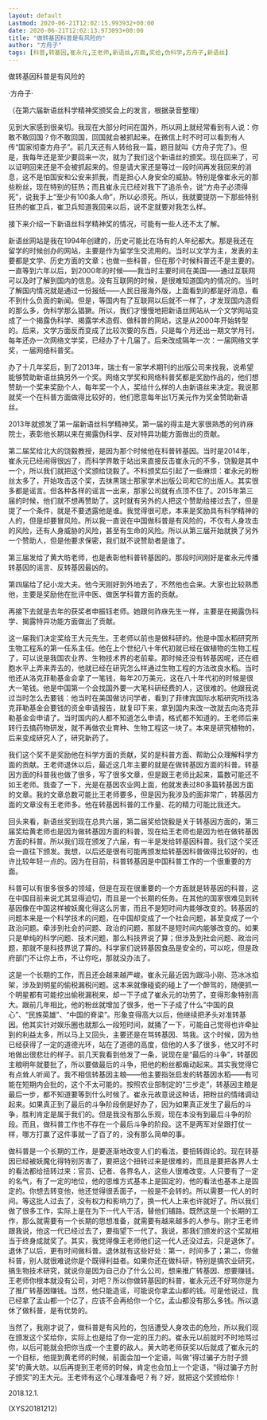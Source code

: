 ```yaml
---
layout: default
Lastmod: 2020-06-21T12:02:15.993932+00:00
date: 2020-06-21T12:02:13.973093+00:00
title: "做转基因科普是有风险的"
author: "方舟子"
tags: [科普,转基因,崔永元,王老师,新语丝,方面,奖给,伪科学,方舟子,新语丝]
---
```


做转基因科普是有风险的

·方舟子·

（在第六届新语丝科学精神奖颁奖会上的发言，根据录音整理）

见到大家感到很亲切。我现在大部分时间在国外，所以网上就经常看到有人说：你敢不敢回国？你不敢回国，回国就会被抓起来。在微信上时不时可以看到有人传“国家彻查方舟子”。前几天还有人转给我一篇，题目就叫《方舟子完了》。但是，我每年还是至少要回来一次，就为了我们这个新语丝的颁奖。现在回来了，可以证明回来还是不会被抓起来的。但是请大家还是等过一段时间再发我回来的消息，这不是怕国安和公安来抓我，而是担心人身安全的威胁。特别是像崔永元的那些粉丝，现在特别的狂热；而且崔永元已经对我下了追杀令，说“方舟子必须得死”，说我手上“至少有100条人命”，所以必须死。所以，我就要提防一下那些特别狂热的崔卫兵，崔卫兵知道我回来以后，说不定就要对我怎么样。

接下来介绍一下新语丝科学精神奖的情况，可能有一些人还不太了解。

新语丝网站是我在1994年创建的，历史可能比在场有的人年纪都大。那是我还在留学的时候创办的网站，主要是作为留学生交流用的。当时以文学为主，发表的主要都是文学、历史方面的文章；也做一些科普，但在那个时候科普还不是主要的。一直等到六年以后，到2000年的时候——我当时主要时间在美国——通过互联网可以及时了解到国内的信息。没有互联网的时候，是很难知道国内的情况的。当时了解国内情况就是通过一份报纸——人民日报海外版，上面看到的都是好消息，看不到什么负面的新闻。但是，等国内有了互联网以后就不一样了，才发现国内造假的那么多，伪科学那么猖獗。所以，我们才慢慢地把新语丝网站从一个文学网站变成了一个揭露伪科学、揭露学术造假、做科普的网站，这是从2000年开始转型的。后来，文学方面反而变成了比较次要的东西，只是每个月还出一期文学月刊，每年还办一次网络文学奖，已经办了十几届了。后来改成隔年一次：一届网络文学奖，一届网络科普奖。

办了十几年奖后，到了2013年，瑞士有一家学术期刊的出版公司来找我，说希望能够赞助新语丝搞另外一个奖。网络文学奖和网络科普奖都是奖励作品的，他们想赞助一个奖来奖励个人，每年奖一个人，奖给什么样的人由新语丝来决定。我说那就奖一个在科普方面做得比较好的，他们愿意每年出1万美元作为奖金赞助新语丝。

2013年就颁发了第一届新语丝科学精神奖。第一届的得主是大家很熟悉的何祚庥院士，表彰他长期以来在揭露伪科学、反对特异功能方面做出的贡献。

第二届奖给北大的饶毅教授，是因为那个时候他在科普转基因。当时是2014年，崔永元已经闹得很凶了，而科学界敢于站出来直接反击崔永元的不多，饶毅是其中一个，所以我们就把这个奖颁给饶毅了。不料颁奖后引起了一些麻烦：崔永元的粉丝太多了，开始攻击这个奖，去抹黑瑞士那家学术出版公司和它的出版人。其实很多都是谣言。但各种各样的谣言一出来，那家公司就有点顶不住了。2015年第三届的时候，他们就不想再赞助了。这时就有另外的人把这个赞助给接过去了，但是提了一个条件，就是不要透露他是谁。我觉得很可悲，本来是奖励具有科学精神的人的，但是却要冒风险。所以我一直说在中国做科普是有风险的，不仅有人身攻击的风险，还有人身威胁的风险，甚至有生命的风险。所以从第三届开始就换了另外一个赞助人，但是他要求保密，我们就不说赞助者是谁了。

第三届发给了黄大昉老师，也是表彰他科普转基因的。那段时间刚好是崔永元传播转基因的谣言、反转基因最凶的。

第四届给了纪小龙大夫。他今天刚好到外地去了，不然他也会来。大家也比较熟悉他，主要是奖励他在批评中医、做医学科普方面的贡献。

再接下去就是去年的获奖者申振钰老师。她跟何祚庥先生一样，主要是在揭露伪科学、揭露特异功能方面做出了贡献。

这一届我们决定奖给王大元先生。王老师以前也是做科研的。他是中国水稻研究所生物工程系的第一任系主任。他在上个世纪八十年代初就已经在做植物的生物工程了，可以说是我国农业界、生物技术界的老前辈。那时候还没有转基因呢，还在细胞水平上弄来弄去的，他就已经在研究怎么样通过生物工程的方法改良水稻。当时他还从洛克菲勒基金会拿了一笔钱，每年20万美元，这在八十年代初的时候是很大一笔钱。他是中国第一个会找国外要一大笔科研经费的人，这很难的。他跟我说过当时怎么去要钱：他当时在美国做访问学者，看到了菲律宾国际水稻研究所找洛克菲勒基金会要钱的资金申请报告，就复印下来，拿到国内来改一改就去向洛克菲勒基金会申请了。当时国内的人都不知道怎么申请，格式都不知道的。王老师后来转行去搞药物研发，就不再做农业育种、生物工程这一块了。本来是研究植物的，后来变成研究人了，研究新药了。

我们这个奖不是奖励他在科学方面的贡献，奖的是科普方面、帮助公众理解科学方面的贡献。王老师退休以后，最近这几年主要的就是在做转基因方面的科普。转基因方面的科普我也做了很多，写了很多文章，但是跟王老师比起来，篇数可能还不如王老师。我查了一下，光是在基因农业网上面，他就发表过80多篇转基因方面的文章。我的文章总数可能比王老师要多，但是因为我涉及的面非常广，转基因方面的文章没有王老师多。他在转基因科普的工作量、花的精力可能比我还大。

回头来看，新语丝奖到现在总共六届，第二届奖给饶毅是关于转基因方面的，第三届奖给黄老师也是因为做转基因方面的科普，现在给王老师也是因为他在做转基因方面的科普。所以我们现在颁发了六届，有一半是发给转基因科普。我们这个奖还会一直往下颁发。我想，以后还是很有可能再颁发给转基因科普做得比较好的，也许比较年轻一点的。因为在目前，科普转基因是中国科普工作的一个很重要的方面。

科普可以有很多很多的领域，但是在现在很重要的一个方面就是转基因的科普，这在中国目前来说尤其显得迫切，而且是一个长期的任务。在其他的国家很难见到转基因像在中国这样被妖魔化得这么厉害，而且不是短时间内能够改变的。转基因的问题本来是一个科学技术的问题，在中国却变成了一个社会问题，甚至变成了一个政治问题。牵涉到社会的问题、政治的问题，那就不是短时间内能够改变的。如果只是单纯的科学问题、技术问题，那么科技界说了算；但涉及到社会问题、政治问题，那就不是科技界说了算的。科学家们说转基因食品是安全的，可以吃，但是政府部门不让你上市，不让你吃，那就没办法了。

这是一个长期的工作，而且还会越来越严峻。崔永元最近因为跟冯小刚、范冰冰掐架，涉及到明星的偷税漏税问题。这本来就像碰瓷的碰上了一个醉驾的，随便抓一个明星都有可能挖出偷税漏税来，却一下子成了崔永元的功劳了，变得形象特别高大。跟前几年相比，他的粉丝就增加了很多，他一下子成了什么“中国的良心”、“民族英雄”、“中国的脊梁”。形象变得高大以后，他继续把矛头对准转基因。他其实针对娱乐圈也就那么一段短时间，就捅了一下，可能自己觉得也许牵扯到的利益太多，所以马上又回头，主要还是在骂转基因、骂我。这个时候，因为他已经获得了一定的道德光环，站在了道德的高度，信他的人多了很多，他又时不时地做出很悲壮的样子。前几天我看到他发了一条，说现在是“最后的斗争”，转基因主粮明年就要批了，所以要做最后的斗争，把他的粉丝都煽动起来。其实我觉得它有点耸人听闻了。我不相信转基因主粮——他主要指张启发的转基因水稻——有可能在短期内会批的，这个不太可能的。按照农业部制定的“三步走”，转基因主粮是最后一步，都不知道要等到什么时候了。崔永元故意说这种话，把粉丝的情绪调动起来。如果真正到了最后的斗争阶段倒是好办了，因为如果真正发生了最后的斗争，胜利肯定是属于我们的。但是我没有那么乐观，现在本没有到最后斗争的阶段。而且，做科普工作也不存在一个最后斗争的阶段。这不是两军对垒跟打仗一样，哪方打赢了这件事就一了百了的，没有那么简单的事。

做科普是一个长期的工作，是要逐渐地改变人们的看法，要扭转舆论的。现在转基因已经被妖魔化得特别厉害了，要把这个扭转过来是很难的，而且是要把各界人士的看法都给扭转过来：官员、记者、各界名人，这些人很难改变。人只要有了一定的名气，有了一定的地位，他的思维方式基本上是固定的，他的看法也基本上是固定的。你想去转变他，他还觉得很丢面子，一般是不会转的。所以需要一代人的时间。等这批人过去了，没有权力和影响力了，换一代人上来也许就好了。所以我们做了很多工作，实际上是在为下一代人干活，替他们铺路。既然这是一个长期的工作，那么就需要有一个长期的思想准备，就需要有越来越多的人参与。刚才王老师跟我说，他这一代已经过去了，要指望下一代了。我说，那我们颁发的这个奖就相当于终身成就奖了。其实，我觉得像王老师他们这一代人还没过去，只是退休了。退休了以后，更有时间做科普。退休就有这些好处：第一，时间多了；第二，你做科普，别人就很难说你是个既得利益者。如果你还在做科研，特别是搞农业研究，搞生物技术研究，就说你是因为自己办了什么公司，想来推广转基因、想要赚钱。王老师你根本就没有公司，对吧？所以你做转基因的科普，崔永元还不好骂你是为了推广转基因赚钱。当然，他只能造谣，可能说你拿孟山都的钱。可是他说过，我已经拿了孟山都一个亿了，应该不会再给你一个亿，孟山都没有那么多钱。所以退休了做科普，是有优势的。

当然了，我刚才说了，做科普是有风险的，包括遭受人身攻击的危险，所以我们现在颁发这个奖给你，实际上也是给了你一定的压力的。崔永元以前就时不时地骂过你，以后可能就会把你当成一个主要的敌人。黄大昉老师获奖以后就成了崔永元的一个目标，他提到黄老师的时候，前面会加一个定语，叫做“得过骗子方肘子颁奖”的黄大昉。以后再提到王老师的时候，肯定也会加上一个定语，“得过骗子方肘子颁奖”的王大元。王老师有这个心理准备吧？有？好，就把这个奖颁给你！

2018.12.1.

(XYS20181212)

